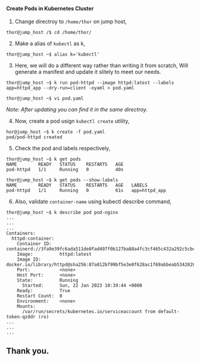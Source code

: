 #### Create Pods in Kubernetes Cluster

1. Change directroy to `/home/thor` on jump host,

```
thor@jump_host /$ cd /home/thor/
```

2. Make a alias of `kubectl` as k,

```
thor@jump_host ~$ alias k='kubectl'
```

3. Here, we will do a different way rather than writing it from scratch, Will generate a manifest and update it slitely to meet our needs. 

```
thor@jump_host ~$ k run pod-httpd --image httpd:latest --labels app=httpd_app --dry-run=client -oyaml > pod.yaml

thor@jump_host ~$ vi pod.yaml
```
*Note: After updating you can find it in the same directroy.*

4. Now, create a pod usign `kubectl create` utility,

```
hor@jump_host ~$ k create -f pod.yaml
pod/pod-httpd created
```

5. Check the pod and labels respectively, 

```
thor@jump_host ~$ k get pods
NAME        READY   STATUS    RESTARTS   AGE
pod-httpd   1/1     Running   0          40s

thor@jump_host ~$ k get pods --show-labels
NAME        READY   STATUS    RESTARTS   AGE   LABELS
pod-httpd   1/1     Running   0          61s   app=httpd_app

```

6. Also, validate `container-name` using kubectl describe command,

```
thor@jump_host ~$ k describe pod pod-nginx
...
...
...	
Containers:
  httpd-container:
    Container ID:   containerd://3fa9e39fc6ada511de0fad497f0b127ba88a4fc3cf465c432a292c5cbd22d03b
    Image:          httpd:latest
    Image ID:       docker.io/library/httpd@sha256:87a012bf99bf5e3e0f628ac1f69abbeab534282857fba3a359ca3a3f4a02429a
    Port:           <none>
    Host Port:      <none>
    State:          Running
      Started:      Sun, 22 Jan 2023 10:39:44 +0000
    Ready:          True
    Restart Count:  0
    Environment:    <none>
    Mounts:
      /var/run/secrets/kubernetes.io/serviceaccount from default-token-qzddr (ro)
...
...
...
```

## Thank you.
